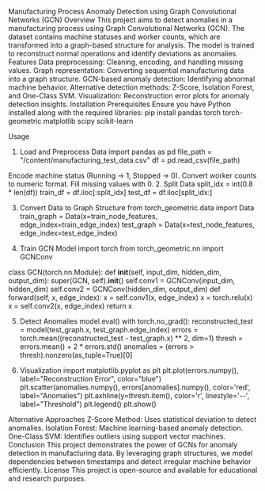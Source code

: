 Manufacturing Process Anomaly Detection using Graph Convolutional Networks (GCN)
Overview
This project aims to detect anomalies in a manufacturing process using Graph Convolutional Networks (GCN). The dataset contains machine statuses and worker counts, which are transformed into a graph-based structure for analysis. The model is trained to reconstruct normal operations and identify deviations as anomalies.
Features
Data preprocessing: Cleaning, encoding, and handling missing values.
Graph representation: Converting sequential manufacturing data into a graph structure.
GCN-based anomaly detection: Identifying abnormal machine behavior.
Alternative detection methods: Z-Score, Isolation Forest, and One-Class SVM.
Visualization: Reconstruction error plots for anomaly detection insights.
Installation
Prerequisites
Ensure you have Python installed along with the required libraries:
pip install pandas torch torch-geometric matplotlib scipy scikit-learn

Usage
1. Load and Preprocess Data
import pandas as pd
file_path = "/content/manufacturing_test_data.csv"
df = pd.read_csv(file_path)

Encode machine status (Running -> 1, Stopped -> 0).
Convert worker counts to numeric format.
Fill missing values with 0.
2. Split Data
split_idx = int(0.8 * len(df))
train_df = df.iloc[:split_idx] 
test_df = df.iloc[split_idx:]

3. Convert Data to Graph Structure
from torch_geometric.data import Data
train_graph = Data(x=train_node_features, edge_index=train_edge_index)
test_graph = Data(x=test_node_features, edge_index=test_edge_index)

4. Train GCN Model
import torch
from torch_geometric.nn import GCNConv

class GCN(torch.nn.Module):
    def __init__(self, input_dim, hidden_dim, output_dim):
        super(GCN, self).__init__()
        self.conv1 = GCNConv(input_dim, hidden_dim)
        self.conv2 = GCNConv(hidden_dim, output_dim)
    def forward(self, x, edge_index):
        x = self.conv1(x, edge_index)
        x = torch.relu(x)
        x = self.conv2(x, edge_index)
        return x

5. Detect Anomalies
model.eval()
with torch.no_grad():
    reconstructed_test = model(test_graph.x, test_graph.edge_index)
    errors = torch.mean((reconstructed_test - test_graph.x) ** 2, dim=1)
thresh = errors.mean() + 2 * errors.std()
anomalies = (errors > thresh).nonzero(as_tuple=True)[0]

6. Visualization
import matplotlib.pyplot as plt
plt.plot(errors.numpy(), label="Reconstruction Error", color="blue")
plt.scatter(anomalies.numpy(), errors[anomalies].numpy(), color='red', label="Anomalies")
plt.axhline(y=thresh.item(), color='r', linestyle='--', label="Threshold")
plt.legend()
plt.show()

Alternative Approaches
Z-Score Method: Uses statistical deviation to detect anomalies.
Isolation Forest: Machine learning-based anomaly detection.
One-Class SVM: Identifies outliers using support vector machines.
Conclusion
This project demonstrates the power of GCNs for anomaly detection in manufacturing data. By leveraging graph structures, we model dependencies between timestamps and detect irregular machine behavior efficiently.
License
This project is open-source and available for educational and research purposes.

